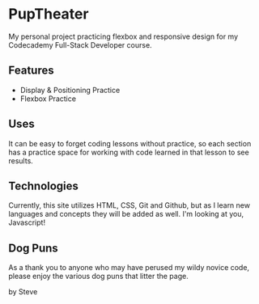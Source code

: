 # PupTheater

My personal project practicing flexbox and responsive design for my Codecademy Full-Stack Developer course.

## Features

- Display & Positioning Practice
- Flexbox Practice

## Uses

It can be easy to forget coding lessons without practice, so each section has a practice space for working with code learned in that lesson to see results.

## Technologies

Currently, this site utilizes HTML, CSS, Git and Github, but as I learn new languages and concepts they will be added as well. I'm looking at you, Javascript!

## Dog Puns
As a thank you to anyone who may have perused my wildy novice code, please enjoy the various dog puns that litter the page. 

by Steve
